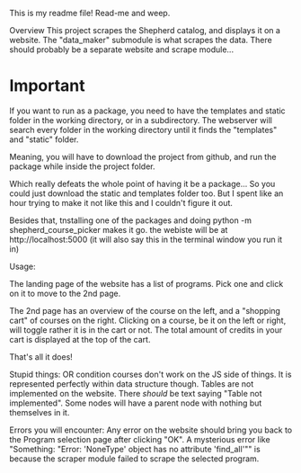 This is my readme file! Read-me and weep.

Overview
This project scrapes the Shepherd catalog, and displays it on a website.
The "data_maker" submodule is what scrapes the data. There should probably be a separate website and scrape module...


# Important
If you want to run as a package, you need to have the templates and static folder in the working directory, or in a subdirectory.
The webserver will search every folder in the working directory until it finds the "templates" and "static" folder.

Meaning, you will have to download the project from github, and run the package while inside the project folder.

Which really defeats the whole point of having it be a package... So you could just download the static and templates folder too.
But I spent like an hour trying to make it not like this and I couldn't figure it out.

Besides that, tnstalling one of the packages and doing 
python -m shepherd_course_picker
makes it go. the webiste will be at http://localhost:5000 (it will also say this in the terminal window you run it in)


Usage:

The landing page of the website has a list of programs.
Pick one and click on it to move to the 2nd page.

The 2nd page has an overview of the course on the left, and a "shopping cart" of courses on the right.
Clicking on a course, be it on the left or right, will toggle rather it is in the cart or not.
The total amount of credits in your cart is displayed at the top of the cart.

That's all it does!


Stupid things:
OR condition courses don't work on the JS side of things. It is represented perfectly within data structure though.
Tables are not implemented on the website. There *should* be text saying "Table not implemented".
Some nodes will have a parent node with nothing but themselves in it.


Errors you will encounter:
Any error on the website should bring you back to the Program selection page after clicking "OK".
A mysterious error like
    "Something: "Error: 'NoneType' object has no attribute 'find_all'""
is because the scraper module failed to scrape the selected program.